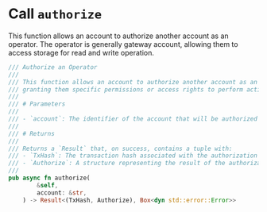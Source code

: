 # Call `authorize`

This function allows an account to authorize another account as an operator. 
The operator is generally gateway account, allowing them to access storage for read and write operation.

```rust
/// Authorize an Operator
///
/// This function allows an account to authorize another account as an operator,
/// granting them specific permissions or access rights to perform actions on behalf of the authorizing account.
///
/// # Parameters
///
/// - `account`: The identifier of the account that will be authorized as an operator.
///
/// # Returns
///
/// Returns a `Result` that, on success, contains a tuple with:
/// - `TxHash`: The transaction hash associated with the authorization of the operator.
/// - `Authorize`: A structure representing the result of the authorization process.
///
pub async fn authorize(
        &self,
        account: &str,
    ) -> Result<(TxHash, Authorize), Box<dyn std::error::Error>> 
```
